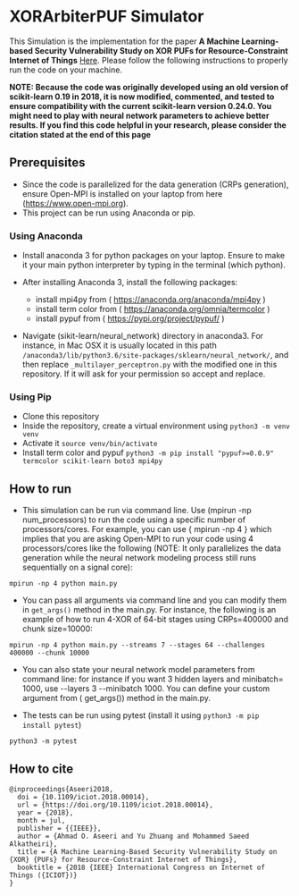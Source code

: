 # XORArbiterPUF Simulator

This Simulation is the implementation for the paper **A Machine Learning-based Security Vulnerability Study on XOR PUFs for Resource-Constraint Internet of Things** [Here](https://ieeexplore.ieee.org/abstract/document/8473439). Please follow the following instructions to properly run the code on your machine. 

**NOTE: Because the code was originally developed using an old version of scikit-learn 0.19 in 2018, it is now modified, commented, and tested to ensure compatibility with the current scikit-learn version 0.24.0. You might need to play with neural network parameters to achieve better results. If you find this code helpful in your research, please consider the citation stated at the end of this page**


## Prerequisites
* Since the code is parallelized for the data generation (CRPs generation), ensure Open-MPI is installed on your laptop from here (https://www.open-mpi.org). 
* This project can be run using Anaconda or pip.

### Using Anaconda
* Install anaconda 3 for python packages on your laptop. Ensure to make it your main python interpreter by typing in the terminal (which python).

* After installing Anaconda 3, install the following packages: 

	- install mpi4py from ( https://anaconda.org/anaconda/mpi4py )
	- install term color from ( https://anaconda.org/omnia/termcolor )
	- install pypuf from ( https://pypi.org/project/pypuf/ )

* Navigate (sikit-learn/neural_network) directory in anaconda3. For instance, in Mac OSX it is usually located in this path ```/anaconda3/lib/python3.6/site-packages/sklearn/neural_network/```, and then replace ```_multilayer_perceptron.py``` with the modified one in this repository. If it will ask for your permission so accept and replace.

### Using Pip
* Clone this repository
* Inside the repository, create a virtual environment using `python3 -m venv venv`
* Activate it `source venv/bin/activate`
* Install term color and pypuf `python3 -m pip install "pypuf>=0.0.9" termcolor scikit-learn boto3 mpi4py`

## How to run 

* This simulation can be run via command line. Use (mpirun -np num_processors) to run the code using a specific number of processors/cores. For example, you can use { mpirun -np 4 } which implies that you are asking Open-MPI to run your code using 4 processors/cores like the following (NOTE: It only parallelizes the data generation while the neural network modeling process still runs sequentially on a signal core):

``` mpirun -np 4 python main.py ```

* You can pass all arguments via command line and you can modify them in ```get_args()``` method in the main.py. For instance, the following is an example of how to run 4-XOR of 64-bit stages using CRPs=400000 and chunk size=10000:

```mpirun -np 4 python main.py --streams 7 --stages 64 --challenges 400000 --chunk 10000```

* You can also state your neural network model parameters from command line: for instance if you want 3 hidden layers and minibatch= 1000, use --layers 3 --minibatch 1000. You can define your custom argument from ( get_args()) method in the main.py.

* The tests can be run using pytest (install it using `python3 -m pip install pytest`)

```python3 -m pytest```

## How to cite 
```
@inproceedings{Aseeri2018,
  doi = {10.1109/iciot.2018.00014},
  url = {https://doi.org/10.1109/iciot.2018.00014},
  year = {2018},
  month = jul,
  publisher = {{IEEE}},
  author = {Ahmad O. Aseeri and Yu Zhuang and Mohammed Saeed Alkatheiri},
  title = {A Machine Learning-Based Security Vulnerability Study on {XOR} {PUFs} for Resource-Constraint Internet of Things},
  booktitle = {2018 {IEEE} International Congress on Internet of Things ({ICIOT})}
}
```
